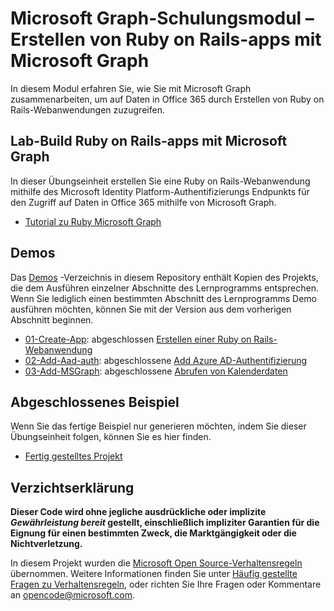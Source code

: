 # <a name="microsoft-graph-training-module---build-ruby-on-rails-apps-with-microsoft-graph"></a>Microsoft Graph-Schulungsmodul – Erstellen von Ruby on Rails-apps mit Microsoft Graph

In diesem Modul erfahren Sie, wie Sie mit Microsoft Graph zusammenarbeiten, um auf Daten in Office 365 durch Erstellen von Ruby on Rails-Webanwendungen zuzugreifen.

## <a name="lab---build-ruby-on-rails-apps-with-microsoft-graph"></a>Lab-Build Ruby on Rails-apps mit Microsoft Graph

In dieser Übungseinheit erstellen Sie eine Ruby on Rails-Webanwendung mithilfe des Microsoft Identity Platform-Authentifizierungs Endpunkts für den Zugriff auf Daten in Office 365 mithilfe von Microsoft Graph.

- [Tutorial zu Ruby Microsoft Graph](https://docs.microsoft.com/graph/training/ruby-tutorial)

## <a name="demos"></a>Demos

Das [Demos](./Demos) -Verzeichnis in diesem Repository enthält Kopien des Projekts, die dem Ausführen einzelner Abschnitte des Lernprogramms entsprechen. Wenn Sie lediglich einen bestimmten Abschnitt des Lernprogramms Demo ausführen möchten, können Sie mit der Version aus dem vorherigen Abschnitt beginnen.

- [01-Create-App](Demos/01-create-app): abgeschlossen [Erstellen einer Ruby on Rails-Webanwendung](https://docs.microsoft.com/graph/training/ruby-tutorial?tutorial-step=1)
- [02-Add-Aad-auth](Demos/02-add-aad-auth): abgeschlossene [Add Azure AD-Authentifizierung](https://docs.microsoft.com/graph/training/ruby-tutorial?tutorial-step=3)
- [03-Add-MSGraph](Demos/03-add-msgraph): abgeschlossene [Abrufen von Kalenderdaten](https://docs.microsoft.com/graph/training/ruby-tutorial?tutorial-step=4)

## <a name="completed-sample"></a>Abgeschlossenes Beispiel

Wenn Sie das fertige Beispiel nur generieren möchten, indem Sie dieser Übungseinheit folgen, können Sie es hier finden.

- [Fertig gestelltes Projekt](Demos/03-add-msgraph)

## <a name="disclaimer"></a>Verzichtserklärung

**Dieser Code wird ohne jegliche ausdrückliche oder implizite *Gewährleistung bereit* gestellt, einschließlich impliziter Garantien für die Eignung für einen bestimmten Zweck, die Marktgängigkeit oder die Nichtverletzung.**

In diesem Projekt wurden die [Microsoft Open Source-Verhaltensregeln](https://opensource.microsoft.com/codeofconduct/) übernommen. Weitere Informationen finden Sie unter [Häufig gestellte Fragen zu Verhaltensregeln](https://opensource.microsoft.com/codeofconduct/faq/), oder richten Sie Ihre Fragen oder Kommentare an [opencode@microsoft.com](mailto:opencode@microsoft.com).
